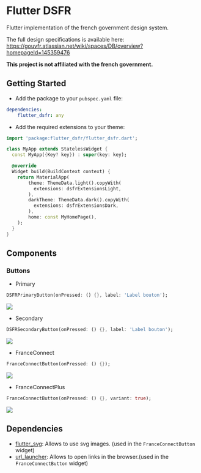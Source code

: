 # Flutter DSFR

Flutter implementation of the french government design system.

The full design specifications is available here: https://gouvfr.atlassian.net/wiki/spaces/DB/overview?homepageId=145359476

**This project is not affiliated with the french government.**

## Getting Started

* Add the package to your `pubspec.yaml` file:

```yaml
dependencies:
    flutter_dsfr: any
```

* Add the required extensions to your theme:

```dart
import 'package:flutter_dsfr/flutter_dsfr.dart';

class MyApp extends StatelessWidget {
  const MyApp({Key? key}) : super(key: key);

  @override
  Widget build(BuildContext context) {
    return MaterialApp(
        theme: ThemeData.light().copyWith(
          extensions: dsfrExtensionsLight,
        ),
        darkTheme: ThemeData.dark().copyWith(
          extensions: dsfrExtensionsDark,
        ),
        home: const MyHomePage(),
    );
  }
}
```

## Components

### Buttons

* Primary

```dart
DSFRPrimaryButton(onPressed: () {}, label: 'Label bouton');
```

![](https://raw.githubusercontent.com/TesteurManiak/flutter_dsfr/main/screenshots/primary_button.png)

* Secondary

```dart
DSFRSecondaryButton(onPressed: () {}, label: 'Label bouton');
```

![](https://raw.githubusercontent.com/TesteurManiak/flutter_dsfr/main/screenshots/secondary_button.png)

* FranceConnect

```dart
FranceConnectButton(onPressed: () {});
```

![](https://raw.githubusercontent.com/TesteurManiak/flutter_dsfr/main/screenshots/france_connect.png)

* FranceConnectPlus

```dart
FranceConnectButton(onPressed: () {}, variant: true);
```

![](https://raw.githubusercontent.com/TesteurManiak/flutter_dsfr/main/screenshots/france_connect_plus.png)

## Dependencies

* [flutter_svg](https://pub.dev/packages/flutter_svg): Allows to use svg images. (used in the `FranceConnectButton` widget)
* [url_launcher](https://pub.dev/packages/url_launcher): Allows to open links in the browser.(used in the `FranceConnectButton` widget)
